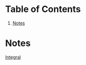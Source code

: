 
# Table of Contents

1.  [Notes](#orgb2dc8a9)



<a id="orgb2dc8a9"></a>

# Notes

[Integral](20241221124116-integral.md)


